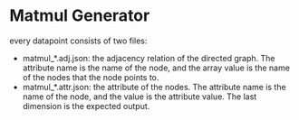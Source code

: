 # Matmul Generator

every datapoint consists of two files:
- matmul_*.adj.json: the adjacency relation of the directed graph. The attribute name is the name of the node, and the array value is the name of the nodes that the node points to.
- matmul_*.attr.json: the attribute of the nodes. The attribute name is the name of the node, and the value is the attribute value. The last dimension is the expected output.
